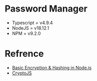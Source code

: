 # Password Manager

- Typescript = v4.9.4
- NodeJS = v18.12.1
- NPM = v9.2.0

# Refrence
- [Basic Encryption & Hashing in Node.js](https://www.zacfukuda.com/blog/basic-crypto-nodejs)
- [CryptoJS](https://cryptojs.gitbook.io/docs/#ciphers)